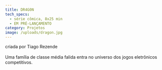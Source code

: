 ```yaml
---
title: DR4G0N
tech_specs:
  - série cômica, 8x25 min
  - EM PRÉ-LANÇAMENTO
category: Projetos
image: /uploads/dragon.jpg
---
```

criada por Tiago Rezende\
\
Uma família de classe média falida entra no universo dos jogos eletrônicos competitivos.